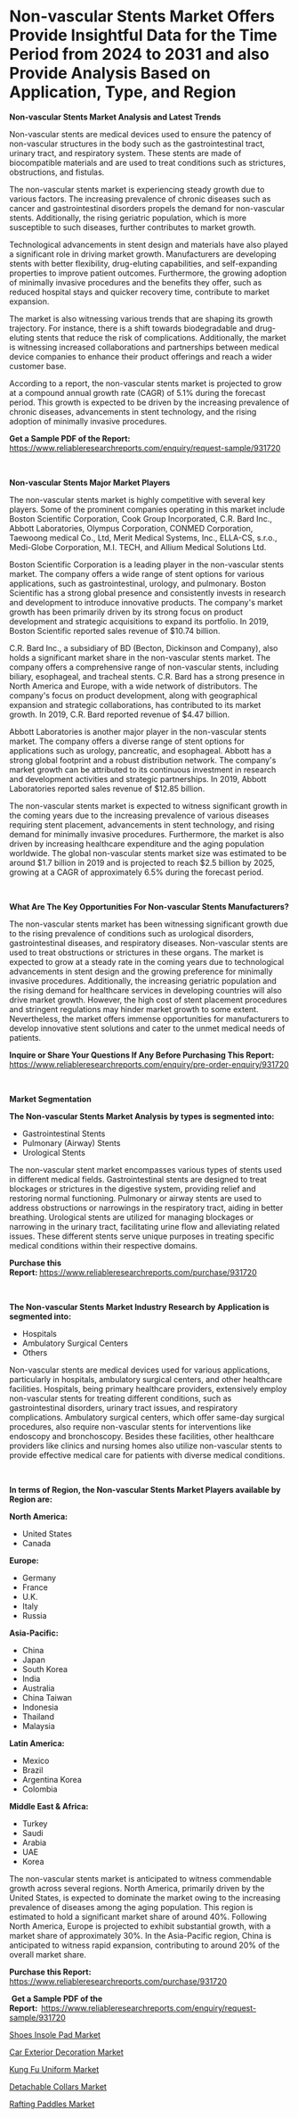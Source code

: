 <p><h1>Non-vascular Stents Market Offers Provide Insightful Data for the Time Period from 2024 to 2031 and also Provide Analysis Based on Application, Type, and Region</h1></p><p><strong>Non-vascular Stents Market Analysis and Latest Trends</strong></p>
<p><p>Non-vascular stents are medical devices used to ensure the patency of non-vascular structures in the body such as the gastrointestinal tract, urinary tract, and respiratory system. These stents are made of biocompatible materials and are used to treat conditions such as strictures, obstructions, and fistulas.</p><p>The non-vascular stents market is experiencing steady growth due to various factors. The increasing prevalence of chronic diseases such as cancer and gastrointestinal disorders propels the demand for non-vascular stents. Additionally, the rising geriatric population, which is more susceptible to such diseases, further contributes to market growth.</p><p>Technological advancements in stent design and materials have also played a significant role in driving market growth. Manufacturers are developing stents with better flexibility, drug-eluting capabilities, and self-expanding properties to improve patient outcomes. Furthermore, the growing adoption of minimally invasive procedures and the benefits they offer, such as reduced hospital stays and quicker recovery time, contribute to market expansion.</p><p>The market is also witnessing various trends that are shaping its growth trajectory. For instance, there is a shift towards biodegradable and drug-eluting stents that reduce the risk of complications. Additionally, the market is witnessing increased collaborations and partnerships between medical device companies to enhance their product offerings and reach a wider customer base.</p><p>According to a report, the non-vascular stents market is projected to grow at a compound annual growth rate (CAGR) of 5.1% during the forecast period. This growth is expected to be driven by the increasing prevalence of chronic diseases, advancements in stent technology, and the rising adoption of minimally invasive procedures.</p></p>
<p><strong>Get a Sample PDF of the Report:&nbsp;</strong> <a href="https://www.reliableresearchreports.com/enquiry/request-sample/931720">https://www.reliableresearchreports.com/enquiry/request-sample/931720</a></p>
<p>&nbsp;</p>
<p><strong>Non-vascular Stents Major Market Players</strong></p>
<p><p>The non-vascular stents market is highly competitive with several key players. Some of the prominent companies operating in this market include Boston Scientific Corporation, Cook Group Incorporated, C.R. Bard Inc., Abbott Laboratories, Olympus Corporation, CONMED Corporation, Taewoong medical Co., Ltd, Merit Medical Systems, Inc., ELLA-CS, s.r.o., Medi-Globe Corporation, M.I. TECH, and Allium Medical Solutions Ltd.</p><p>Boston Scientific Corporation is a leading player in the non-vascular stents market. The company offers a wide range of stent options for various applications, such as gastrointestinal, urology, and pulmonary. Boston Scientific has a strong global presence and consistently invests in research and development to introduce innovative products. The company's market growth has been primarily driven by its strong focus on product development and strategic acquisitions to expand its portfolio. In 2019, Boston Scientific reported sales revenue of $10.74 billion.</p><p>C.R. Bard Inc., a subsidiary of BD (Becton, Dickinson and Company), also holds a significant market share in the non-vascular stents market. The company offers a comprehensive range of non-vascular stents, including biliary, esophageal, and tracheal stents. C.R. Bard has a strong presence in North America and Europe, with a wide network of distributors. The company's focus on product development, along with geographical expansion and strategic collaborations, has contributed to its market growth. In 2019, C.R. Bard reported revenue of $4.47 billion.</p><p>Abbott Laboratories is another major player in the non-vascular stents market. The company offers a diverse range of stent options for applications such as urology, pancreatic, and esophageal. Abbott has a strong global footprint and a robust distribution network. The company's market growth can be attributed to its continuous investment in research and development activities and strategic partnerships. In 2019, Abbott Laboratories reported sales revenue of $12.85 billion.</p><p>The non-vascular stents market is expected to witness significant growth in the coming years due to the increasing prevalence of various diseases requiring stent placement, advancements in stent technology, and rising demand for minimally invasive procedures. Furthermore, the market is also driven by increasing healthcare expenditure and the aging population worldwide. The global non-vascular stents market size was estimated to be around $1.7 billion in 2019 and is projected to reach $2.5 billion by 2025, growing at a CAGR of approximately 6.5% during the forecast period.</p></p>
<p>&nbsp;</p>
<p><strong>What Are The Key Opportunities For Non-vascular Stents Manufacturers?</strong></p>
<p><p>The non-vascular stents market has been witnessing significant growth due to the rising prevalence of conditions such as urological disorders, gastrointestinal diseases, and respiratory diseases. Non-vascular stents are used to treat obstructions or strictures in these organs. The market is expected to grow at a steady rate in the coming years due to technological advancements in stent design and the growing preference for minimally invasive procedures. Additionally, the increasing geriatric population and the rising demand for healthcare services in developing countries will also drive market growth. However, the high cost of stent placement procedures and stringent regulations may hinder market growth to some extent. Nevertheless, the market offers immense opportunities for manufacturers to develop innovative stent solutions and cater to the unmet medical needs of patients.</p></p>
<p><strong>Inquire or Share Your Questions If Any Before Purchasing This Report:</strong> <a href="https://www.reliableresearchreports.com/enquiry/pre-order-enquiry/931720">https://www.reliableresearchreports.com/enquiry/pre-order-enquiry/931720</a></p>
<p>&nbsp;</p>
<p><strong>Market Segmentation</strong></p>
<p><strong>The Non-vascular Stents Market Analysis by types is segmented into:</strong></p>
<p><ul><li>Gastrointestinal Stents</li><li>Pulmonary (Airway) Stents</li><li>Urological Stents</li></ul></p>
<p><p>The non-vascular stent market encompasses various types of stents used in different medical fields. Gastrointestinal stents are designed to treat blockages or strictures in the digestive system, providing relief and restoring normal functioning. Pulmonary or airway stents are used to address obstructions or narrowings in the respiratory tract, aiding in better breathing. Urological stents are utilized for managing blockages or narrowing in the urinary tract, facilitating urine flow and alleviating related issues. These different stents serve unique purposes in treating specific medical conditions within their respective domains.</p></p>
<p><strong>Purchase this Report:&nbsp;</strong><a href="https://www.reliableresearchreports.com/purchase/931720">https://www.reliableresearchreports.com/purchase/931720</a></p>
<p>&nbsp;</p>
<p><strong>The Non-vascular Stents Market Industry Research by Application is segmented into:</strong></p>
<p><ul><li>Hospitals</li><li>Ambulatory Surgical Centers</li><li>Others</li></ul></p>
<p><p>Non-vascular stents are medical devices used for various applications, particularly in hospitals, ambulatory surgical centers, and other healthcare facilities. Hospitals, being primary healthcare providers, extensively employ non-vascular stents for treating different conditions, such as gastrointestinal disorders, urinary tract issues, and respiratory complications. Ambulatory surgical centers, which offer same-day surgical procedures, also require non-vascular stents for interventions like endoscopy and bronchoscopy. Besides these facilities, other healthcare providers like clinics and nursing homes also utilize non-vascular stents to provide effective medical care for patients with diverse medical conditions.</p></p>
<p>&nbsp;</p>
<p><strong>In terms of Region, the Non-vascular Stents Market Players available by Region are:</strong></p>
<p>
    <p> <strong> North America: </strong>
        <ul>
            <li>United States</li>
            <li>Canada</li>
        </ul>
        </p> 
    <p> <strong> Europe: </strong>
        <ul>
            <li>Germany</li>
            <li>France</li>
            <li>U.K.</li>
            <li>Italy</li>
            <li>Russia</li>
        </ul>
        </p> 
    <p> <strong> Asia-Pacific: </strong>
        <ul>
            <li>China</li>
            <li>Japan</li>
            <li>South Korea</li>
            <li>India</li>
            <li>Australia</li>
            <li>China Taiwan</li>
            <li>Indonesia</li>
            <li>Thailand</li>
            <li>Malaysia</li>
        </ul>
        </p> 
    <p> <strong> Latin America: </strong>
        <ul>
            <li>Mexico</li>
            <li>Brazil</li>
            <li>Argentina Korea</li>
            <li>Colombia</li>
        </ul>
        </p> 
    <p> <strong> Middle East & Africa: </strong>
        <ul>
            <li>Turkey</li>
            <li>Saudi</li>
            <li>Arabia</li>
            <li>UAE</li>
            <li>Korea</li>
        </ul>
    </p>
    </p>
<p><p>The non-vascular stents market is anticipated to witness commendable growth across several regions. North America, primarily driven by the United States, is expected to dominate the market owing to the increasing prevalence of diseases among the aging population. This region is estimated to hold a significant market share of around 40%. Following North America, Europe is projected to exhibit substantial growth, with a market share of approximately 30%. In the Asia-Pacific region, China is anticipated to witness rapid expansion, contributing to around 20% of the overall market share.</p></p>
<p><strong>Purchase this Report: </strong><a href="https://www.reliableresearchreports.com/purchase/931720">https://www.reliableresearchreports.com/purchase/931720</a></p>
<p>&nbsp;<strong>Get a Sample PDF of the Report:&nbsp;&nbsp;</strong><a href="https://www.reliableresearchreports.com/enquiry/request-sample/931720">https://www.reliableresearchreports.com/enquiry/request-sample/931720</a></p>
<p><strong></strong></p>
<p><p><a href="https://medium.com/@kcekkboop72786/shoes-insole-pad-market-share-evolution-and-market-growth-trends-2024-2031-f6153f5b0f91">Shoes Insole Pad Market</a></p><p><a href="https://medium.com/@jeremybates83/car-exterior-decoration-market-exploring-market-share-market-trends-and-future-growth-946f341e33c8">Car Exterior Decoration Market</a></p><p><a href="https://medium.com/@kcekkboop72786/kung-fu-uniform-market-competitive-analysis-market-trends-and-forecast-to-2031-8881266cdac0">Kung Fu Uniform Market</a></p><p><a href="https://medium.com/@kcekkboop72786/detachable-collars-market-size-and-market-trends-complete-industry-overview-2024-to-2031-170dd9d003a5">Detachable Collars Market</a></p><p><a href="https://medium.com/@kcekkboop72786/rafting-paddles-market-trends-and-market-analysis-forecasted-for-period-2024-2031-8c385ff91d0c">Rafting Paddles Market</a></p></p>